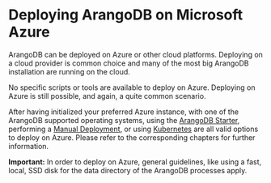 Deploying ArangoDB on Microsoft Azure
=====================================

ArangoDB can be deployed on Azure or other cloud platforms. Deploying on a cloud
provider is common choice and many of the most big ArangoDB installation are running
on the cloud.

No specific scripts or tools are available to deploy on Azure. Deploying on Azure
is still possible, and again, a quite common scenario.

After having initialized your preferred Azure instance, with one of the ArangoDB supported
operating systems, using the [ArangoDB Starter](../ArangoDBStarter/README.md),
performing a [Manual Deployment](../Manually/README.md), or using [Kubernetes](../Kubernetes/README.md)
are all valid options to deploy on Azure. Please refer to the corresponding chapters for further 
information.

**Important:** In order to deploy on Azure, general guidelines, like using a fast,
local, SSD disk for the data directory of the ArangoDB processes apply.
